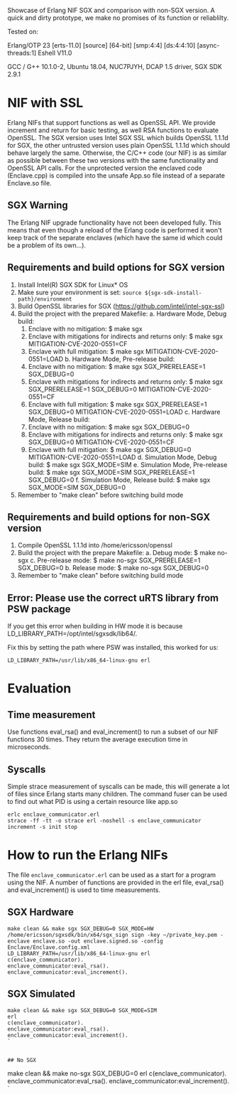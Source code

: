 Showcase of Erlang NIF SGX and comparison with non-SGX version.
A quick and dirty prototype, we make no promises of its function or reliablilty.

Tested on:

Erlang/OTP 23 [erts-11.0] [source] [64-bit] [smp:4:4] [ds:4:4:10] [async-threads:1]
Eshell V11.0

GCC / G++ 10.1.0-2, Ubuntu 18.04,
NUC7PJYH, DCAP 1.5 driver, SGX SDK 2.9.1


# NIF with SSL

Erlang NIFs that support functions as well as OpenSSL API.
We provide increment and return for basic testing, as well RSA functions to evaluate OpenSSL.
The SGX version uses Intel SGX SSL which builds OpenSSL 1.1.1d for SGX,
the other untrusted version uses plain OpenSSL 1.1.1d which should behave largely the same.
Otherwise, the C/C++ code (our NIF) is as similar as possible between these two versions
with the same functionality and OpenSSL API calls.
For the unprotected version the enclaved code (Enclave.cpp) is compiled into the unsafe App.so file instead of a separate Enclave.so file.

## SGX Warning
The Erlang NIF upgrade functionality have not been developed fully.
This means that even though a reload of the Erlang code is performed
it won't keep track of the separate enclaves (which have the same id
which could be a problem of its own...).

## Requirements and build options for SGX version

1. Install Intel(R) SGX SDK for Linux* OS
2. Make sure your environment is set:
    `source ${sgx-sdk-install-path}/environment`
3. Build OpenSSL libraries for SGX (https://github.com/intel/intel-sgx-ssl)
4. Build the project with the prepared Makefile:
  a. Hardware Mode, Debug build:
    1) Enclave with no mitigation:
      $ make sgx
    2) Enclave with mitigations for indirects and returns only:
      $ make sgx MITIGATION-CVE-2020-0551=CF
    3) Enclave with full mitigation:
      $ make sgx MITIGATION-CVE-2020-0551=LOAD
  b. Hardware Mode, Pre-release build:
    1) Enclave with no mitigation:
      $ make sgx SGX_PRERELEASE=1 SGX_DEBUG=0
    2) Enclave with mitigations for indirects and returns only:
      $ make sgx SGX_PRERELEASE=1 SGX_DEBUG=0 MITIGATION-CVE-2020-0551=CF
    3) Enclave with full mitigation:
      $ make sgx SGX_PRERELEASE=1 SGX_DEBUG=0 MITIGATION-CVE-2020-0551=LOAD
  c. Hardware Mode, Release build:
    1) Enclave with no mitigation:
      $ make sgx SGX_DEBUG=0
    2) Enclave with mitigations for indirects and returns only:
      $ make sgx SGX_DEBUG=0 MITIGATION-CVE-2020-0551=CF
    3) Enclave with full mitigation:
      $ make sgx SGX_DEBUG=0 MITIGATION-CVE-2020-0551=LOAD
  d. Simulation Mode, Debug build:
    $ make sgx SGX_MODE=SIM
  e. Simulation Mode, Pre-release build:
    $ make sgx SGX_MODE=SIM SGX_PRERELEASE=1 SGX_DEBUG=0
  f. Simulation Mode, Release build:
    $ make sgx SGX_MODE=SIM SGX_DEBUG=0
5. Remember to "make clean" before switching build mode

## Requirements and build options for non-SGX version

1. Compile OpenSSL 1.1.1d into /home/ericsson/openssl
2. Build the project with the prepare Makefile:
  a. Debug mode:
	$ make no-sgx
  c. Pre-release mode:
	$ make no-sgx SGX_PRERELEASE=1 SGX_DEBUG=0
  b. Release mode:
	$ make no-sgx SGX_DEBUG=0
3. Remember to "make clean" before switching build mode


## Error: Please use the correct uRTS library from PSW package

If you get this error when building in HW mode it is because LD_LIBRARY_PATH=/opt/intel/sgxsdk/lib64/.

Fix this by setting the path where PSW was installed, this worked for us:
```
LD_LIBRARY_PATH=/usr/lib/x86_64-linux-gnu erl
```

# Evaluation

## Time measurement

Use functions eval_rsa() and eval_increment() to run a subset of our NIF functions 30 times. They return the average execution time in microseconds.

## Syscalls

Simple strace measurement of syscalls can be made, this will generate a lot of files since Erlang starts many children. The command fuser can be used to find out what PID is using a certain resource like app.so

```
erlc enclave_communicator.erl
strace -ff -tt -o strace erl -noshell -s enclave_communicator increment -s init stop
```


# How to run the Erlang NIFs
The file `enclave_communicator.erl` can be used as a start for a program
using the NIF.
A number of functions are provided in the erl file, eval\_rsa() and eval\_increment() is used to time measurements.

## SGX Hardware

```
make clean && make sgx SGX_DEBUG=0 SGX_MODE=HW
/home/ericsson/sgxsdk/bin/x64/sgx_sign sign -key ~/private_key.pem -enclave enclave.so -out enclave.signed.so -config Enclave/Enclave.config.xml
LD_LIBRARY_PATH=/usr/lib/x86_64-linux-gnu erl
c(enclave_communicator).
enclave_communicator:eval_rsa().
enclave_communicator:eval_increment().
```

## SGX Simulated

```
make clean && make sgx SGX_DEBUG=0 SGX_MODE=SIM
erl
c(enclave_communicator).
enclave_communicator:eval_rsa().
enclave_communicator:eval_increment().
`


## No SGX

```
make clean && make no-sgx SGX_DEBUG=0
erl
c(enclave_communicator).
enclave_communicator:eval_rsa().
enclave_communicator:eval_increment().
`


